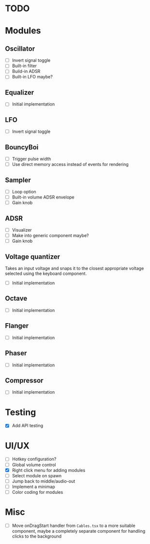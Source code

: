 # TODO

# Modules

## Oscillator

- [ ] Invert signal toggle
- [ ] Built-in filter
- [ ] Build-in ADSR
- [ ] Built-in LFO maybe?

## Equalizer

- [ ] Initial implementation

## LFO

- [ ] Invert signal toggle

## BouncyBoi

- [ ] Trigger pulse width
- [ ] Use direct memory access instead of events for rendering

## Sampler

- [ ] Loop option
- [ ] Built-in volume ADSR envelope
- [ ] Gain knob

## ADSR

- [ ] Visualizer
- [ ] Make into generic component maybe?
- [ ] Gain knob

## Voltage quantizer

Takes an input voltage and snaps it to the closest appropriate voltage selected using the keyboard component.

- [ ] Initial implementation

## Octave

- [ ] Initial implementation

## Flanger

- [ ] Initial implementation

## Phaser

- [ ] Initial implementation

## Compressor

- [ ] Initial implementation

# Testing

- [x] Add API testing

# UI/UX

- [ ] Hotkey configuration?
- [ ] Global volume control
- [x] Right click menu for adding modules
- [ ] Select module on spawn
- [ ] Jump back to middle/audio-out
- [ ] Implement a minimap
- [ ] Color coding for modules

# Misc

- [ ] Move onDragStart handler from `Cables.tsx` to a more suitable component, maybe a completely separate component for handling clicks to the background
